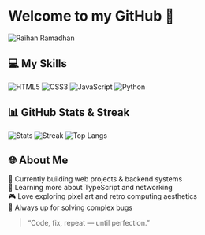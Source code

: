 # Welcome to my GitHub 👾

![Raihan Ramadhan](https://i.imgur.com/fHBQ3Jq.png)

## 💻 My Skills
![HTML5](https://img.shields.io/badge/-HTML5-E34F26?style=flat-square&logo=html5&logoColor=white)
![CSS3](https://img.shields.io/badge/-CSS3-1572B6?style=flat-square&logo=css3&logoColor=white)
![JavaScript](https://img.shields.io/badge/-JavaScript-F7DF1E?style=flat-square&logo=javascript&logoColor=black)
![Python](https://img.shields.io/badge/-Python-3776AB?style=flat-square&logo=python&logoColor=white)

## 📊 GitHub Stats & Streak
![Stats](https://github-readme-stats.vercel.app/api?username=reyy30k-bot&show_icons=true&theme=radical)
![Streak](https://streak-stats.demolab.com?user=reyy30k-bot&theme=radical)
![Top Langs](https://github-readme-stats.vercel.app/api/top-langs/?username=reyy30k-bot&layout=compact&theme=radical)

## 🌐 About Me
🔭 Currently building web projects & backend systems  
🌱 Learning more about TypeScript and networking  
🎮 Love exploring pixel art and retro computing aesthetics  
🧠 Always up for solving complex bugs  

> “Code, fix, repeat — until perfection.”
